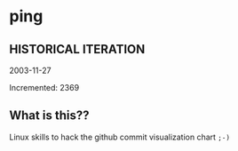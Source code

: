 # ping

## HISTORICAL ITERATION
2003-11-27

Incremented: 2369

## What is this?? 
Linux skills to hack the github commit visualization chart `;-)`
